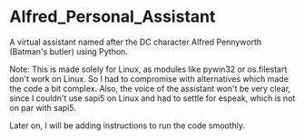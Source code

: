 # Alfred_Personal_Assistant
A virtual assistant named after the DC character Alfred Pennyworth (Batman's butler) using Python.

Note: This is made solely for Linux, as modules like pywin32 or os.filestart don't work on Linux. So I had to compromise with alternatives which made the code a bit complex. Also, the voice of the assistant won't be very clear, since I couldn't use sapi5 on Linux and had to settle for espeak, which is not on par with sapi5.

Later on, I will be adding instructions to run the code smoothly.

